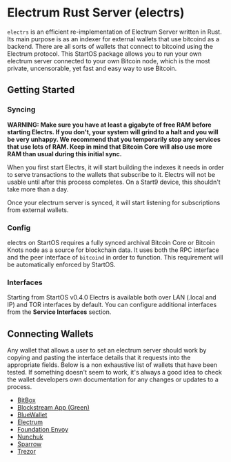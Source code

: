 # Electrum Rust Server (electrs)

`electrs` is an efficient re-implementation of Electrum Server written in Rust. Its main purpose is as an indexer for external wallets that use bitcoind as a backend. There are all sorts of wallets that connect to bitcoind using the Electrum protocol. This StartOS package allows you to run your own electrum server connected to your own Bitcoin node, which is the most private, uncensorable, yet fast and easy way to use Bitcoin.

## Getting Started
### Syncing

**WARNING: Make sure you have at least a gigabyte of free RAM before starting Electrs. If you don't, your system will grind to a halt and you will be very unhappy. We recommend that you temporarily stop any services that use lots of RAM. Keep in mind that Bitcoin Core will also use more RAM than usual during this initial sync.**

When you first start Electrs, it will start building the indexes it needs in order to serve transactions to the wallets that subscribe to it. Electrs will not be usable until after this process completes. On a Start9 device, this shouldn't take more than a day.

Once your electrum server is synced, it will start listening for subscriptions from external wallets.

### Config

electrs on StartOS requires a fully synced archival Bitcoin Core or Bitcoin Knots node as a source for blockchain data. It uses both the RPC interface and the peer interface of `bitcoind` in order to function. This requirement will be automatically enforced by StartOS.

### Interfaces

Starting from StartOS v0.4.0 Electrs is available both over LAN (.local and IP) and TOR interfaces by default. You can configure additional interfaces from the **Service Interfaces** section.


## Connecting Wallets

Any wallet that allows a user to set an electrum server should work by copying and pasting the interface details that it requests into the appropriate fields. Below is a non exhaustive list of wallets that have been tested. If something doesn't seem to work, it's always a good idea to check the wallet developers own documentation for any changes or updates to a process.

- [BitBox](integrations/bitbox/guide.md)
- [Blockstream App (Green)](integrations/blockstream/guide.md)
- [BlueWallet](integrations/bluewallet/guide.md)
- [Electrum](integrations/electrum/guide.md)
- [Foundation Envoy](integrations/envoy/guide.md)
- [Nunchuk](integrations/nunchuk/guide.md)
- [Sparrow](integrations/sparrow/guide.md)
- [Trezor](integrations/trezor/guide.md)